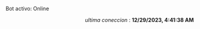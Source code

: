 <p>Bot activo: Online</p>
<p align="right"><i>ultima coneccion</i> : <b>12/29/2023, 4:41:38 AM</b></p>
